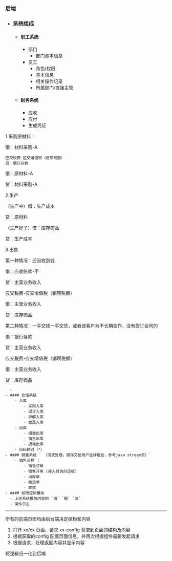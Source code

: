 ##   

### 后端

- ### 系统组成
    - #### 职工系统
        - 部门
            - 部门基本信息
        - 员工
            - 角色/权限
            - 基本信息
            - 相关操作记录
            - 所属部门/直接主管
    - #### 财务系统
      - 应收
      - 应付
      - 生成凭证
      
1.采购原材料：
      
借：材料采购-A

    应交税费-应交增值税（进项税额）
    贷：银行存款

借：原材料-A
   
   贷：材料采购-A

2.生产

（生产中）借：生产成本

贷：原材料

（生产好了）借：库存商品

贷：生产成本

3.出售

第一种情况：还没收到钱

借：应收账款-甲

贷：主营业务收入

  应交税费-应交增值税（销项税额）

借：主营业务收入

贷：库存商品

第二种情况：一手交钱一手交货，或者该客户为不长期合作，没有签订合同的

借：银行存款

贷：主营业务收入

应交税费-应交增值税（销项税额）

借：主营业务收入

贷：库存商品

      - 
    - #### 仓储系统
        - 入库
            - 采购入库
            - 退货入库
            - 拆解入库
            - 盘盈入库
        - 出库
            - 组装出库
            - 销售出库
            - 损耗出库
        - 扫码核对（*）
    - #### 销售系统 ` （流式处理，顺序交给用户选择组合，参考java stream流）`
        - 销售流程 ： 
            - 销售订单
            - 销售开单 (接入财务的应收)
            - 出库单
            - 物流单
            - 收款 
    - #### 权限控制模块
      - 上述系统模块内容的 `增` `删` `改`
      - 操作日志



-----




所有的前端页面均由后台端决定结构和内容

1. 打开 xx/xx 页面，请求 xx-config 获取到页面的结构及内容
2. 根据获取的config 配置页面信息，并再次根据组件需要发起请求
3. 根据请求，处理返回内容并显示内容

将逻辑归一化到后端